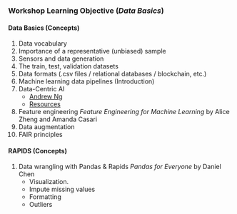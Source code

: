 ### Workshop Learning Objective (*Data Basics*)

#### Data Basics (Concepts)
1. Data vocabulary
2. Importance of a representative (unbiased) sample
3. Sensors and data generation
4. The train, test, validation datasets
5. Data formats (.csv files / relational databases / blockchain, etc.) 
6. Machine learning data pipelines (Introduction)
7. Data-Centric AI 
    - [Andrew Ng](https://www.youtube.com/watch?v=TU6u_T-s68Y)  
    - [Resources](https://datacentricai.org/) 
8. Feature engineering *Feature Engineering for Machine Learning* by Alice Zheng and Amanda Casari
9. Data augmentation
10. FAIR principles

#### RAPIDS (Concepts)
1. Data wrangling with Pandas & Rapids *Pandas for Everyone* by Daniel Chen
    - Visualization.
    - Impute missing values
    - Formatting 
    - Outliers
